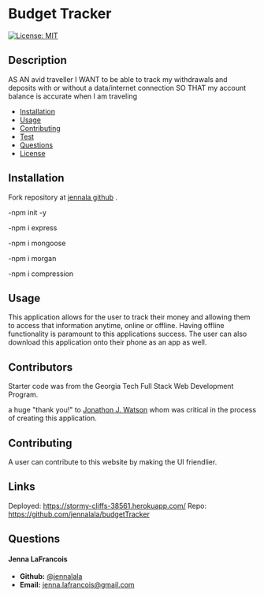# Budget Tracker

[![License: MIT](https://img.shields.io/badge/License-MIT-yellow.svg)](https://opensource.org/licenses/MIT)

## Description

AS AN avid traveller
I WANT to be able to track my withdrawals and deposits with or without a data/internet connection
SO THAT my account balance is accurate when I am traveling


* [Installation](#installation)
* [Usage](#usage)
* [Contributing](#usage)
* [Test](#test)
* [Questions](#questions)
* [License](#license)

## Installation

Fork repository at [jennala github](https://github.com/jennalala/budgetTracker) .

-npm init -y

-npm i express

-npm i mongoose

-npm i morgan

-npm i compression


## Usage

This application allows for the user to track their money and allowing them to access that information anytime, online or offline. Having offline functionality is paramount to this applications success. The user can also download this application onto their phone as an app as well. 

## Contributors

Starter code was from the Georgia Tech Full Stack Web Development Program.

a huge "thank you!" to [Jonathon J. Watson](https://github.com/jonathanjwatson) whom was critical in the process of creating this application.


## Contributing

A user can contribute to this website by making the UI friendlier. 

## Links
Deployed: https://stormy-cliffs-38561.herokuapp.com/
Repo: https://github.com/jennalala/budgetTracker

## Questions

####  **Jenna LaFrancois** 
*  **Github:** [@jennalala](https://github.com/jennalala)
*  **Email:** [jenna.lafrancois@gmail.com](@gmail.com)
